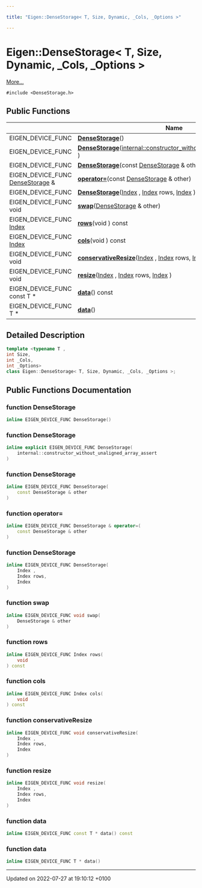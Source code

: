 ```yaml
---

title: "Eigen::DenseStorage< T, Size, Dynamic, _Cols, _Options >"

---
```


# Eigen::DenseStorage< T, Size, Dynamic, _Cols, _Options >



 [More...](#detailed-description)


`#include <DenseStorage.h>`

## Public Functions

|                | Name           |
| -------------- | -------------- |
| EIGEN_DEVICE_FUNC | **[DenseStorage](http://example.org/classes/classeigen_1_1densestorage_3_01t_00_01size_00_01dynamic_00_01__cols_00_01__options_01_4/#function-densestorage)**() |
| EIGEN_DEVICE_FUNC | **[DenseStorage](http://example.org/classes/classeigen_1_1densestorage_3_01t_00_01size_00_01dynamic_00_01__cols_00_01__options_01_4/#function-densestorage)**(<a href="http://example.org/classes/structeigen_1_1internal_1_1constructor__without__unaligned__array__assert/">internal::constructor_without_unaligned_array_assert</a> ) |
| EIGEN_DEVICE_FUNC | **[DenseStorage](http://example.org/classes/classeigen_1_1densestorage_3_01t_00_01size_00_01dynamic_00_01__cols_00_01__options_01_4/#function-densestorage)**(const <a href="http://example.org/classes/classeigen_1_1densestorage/">DenseStorage</a> & other) |
| EIGEN_DEVICE_FUNC <a href="http://example.org/classes/classeigen_1_1densestorage/">DenseStorage</a> & | **[operator=](http://example.org/classes/classeigen_1_1densestorage_3_01t_00_01size_00_01dynamic_00_01__cols_00_01__options_01_4/#function-operator=)**(const <a href="http://example.org/classes/classeigen_1_1densestorage/">DenseStorage</a> & other) |
| EIGEN_DEVICE_FUNC | **[DenseStorage](http://example.org/classes/classeigen_1_1densestorage_3_01t_00_01size_00_01dynamic_00_01__cols_00_01__options_01_4/#function-densestorage)**(<a href="http://example.org/namespaces/namespaceeigen/#typedef-index">Index</a> , <a href="http://example.org/namespaces/namespaceeigen/#typedef-index">Index</a> rows, <a href="http://example.org/namespaces/namespaceeigen/#typedef-index">Index</a> ) |
| EIGEN_DEVICE_FUNC void | **[swap](http://example.org/classes/classeigen_1_1densestorage_3_01t_00_01size_00_01dynamic_00_01__cols_00_01__options_01_4/#function-swap)**(<a href="http://example.org/classes/classeigen_1_1densestorage/">DenseStorage</a> & other) |
| EIGEN_DEVICE_FUNC <a href="http://example.org/namespaces/namespaceeigen/#typedef-index">Index</a> | **[rows](http://example.org/classes/classeigen_1_1densestorage_3_01t_00_01size_00_01dynamic_00_01__cols_00_01__options_01_4/#function-rows)**(void ) const |
| EIGEN_DEVICE_FUNC <a href="http://example.org/namespaces/namespaceeigen/#typedef-index">Index</a> | **[cols](http://example.org/classes/classeigen_1_1densestorage_3_01t_00_01size_00_01dynamic_00_01__cols_00_01__options_01_4/#function-cols)**(void ) const |
| EIGEN_DEVICE_FUNC void | **[conservativeResize](http://example.org/classes/classeigen_1_1densestorage_3_01t_00_01size_00_01dynamic_00_01__cols_00_01__options_01_4/#function-conservativeresize)**(<a href="http://example.org/namespaces/namespaceeigen/#typedef-index">Index</a> , <a href="http://example.org/namespaces/namespaceeigen/#typedef-index">Index</a> rows, <a href="http://example.org/namespaces/namespaceeigen/#typedef-index">Index</a> ) |
| EIGEN_DEVICE_FUNC void | **[resize](http://example.org/classes/classeigen_1_1densestorage_3_01t_00_01size_00_01dynamic_00_01__cols_00_01__options_01_4/#function-resize)**(<a href="http://example.org/namespaces/namespaceeigen/#typedef-index">Index</a> , <a href="http://example.org/namespaces/namespaceeigen/#typedef-index">Index</a> rows, <a href="http://example.org/namespaces/namespaceeigen/#typedef-index">Index</a> ) |
| EIGEN_DEVICE_FUNC const T * | **[data](http://example.org/classes/classeigen_1_1densestorage_3_01t_00_01size_00_01dynamic_00_01__cols_00_01__options_01_4/#function-data)**() const |
| EIGEN_DEVICE_FUNC T * | **[data](http://example.org/classes/classeigen_1_1densestorage_3_01t_00_01size_00_01dynamic_00_01__cols_00_01__options_01_4/#function-data)**() |

## Detailed Description

```cpp
template <typename T ,
int Size,
int _Cols,
int _Options>
class Eigen::DenseStorage< T, Size, Dynamic, _Cols, _Options >;
```

## Public Functions Documentation

### function DenseStorage

```cpp
inline EIGEN_DEVICE_FUNC DenseStorage()
```


### function DenseStorage

```cpp
inline explicit EIGEN_DEVICE_FUNC DenseStorage(
    internal::constructor_without_unaligned_array_assert 
)
```


### function DenseStorage

```cpp
inline EIGEN_DEVICE_FUNC DenseStorage(
    const DenseStorage & other
)
```


### function operator=

```cpp
inline EIGEN_DEVICE_FUNC DenseStorage & operator=(
    const DenseStorage & other
)
```


### function DenseStorage

```cpp
inline EIGEN_DEVICE_FUNC DenseStorage(
    Index ,
    Index rows,
    Index 
)
```


### function swap

```cpp
inline EIGEN_DEVICE_FUNC void swap(
    DenseStorage & other
)
```


### function rows

```cpp
inline EIGEN_DEVICE_FUNC Index rows(
    void 
) const
```


### function cols

```cpp
inline EIGEN_DEVICE_FUNC Index cols(
    void 
) const
```


### function conservativeResize

```cpp
inline EIGEN_DEVICE_FUNC void conservativeResize(
    Index ,
    Index rows,
    Index 
)
```


### function resize

```cpp
inline EIGEN_DEVICE_FUNC void resize(
    Index ,
    Index rows,
    Index 
)
```


### function data

```cpp
inline EIGEN_DEVICE_FUNC const T * data() const
```


### function data

```cpp
inline EIGEN_DEVICE_FUNC T * data()
```


-------------------------------

Updated on 2022-07-27 at 19:10:12 +0100